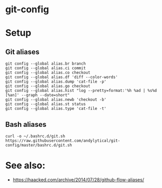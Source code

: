 # git-config

# Setup
## Git aliases
```
git config --global alias.br branch
git config --global alias.ci commit
git config --global alias.co checkout
git config --global alias.df 'diff --color-words'
git config --global alias.dump 'cat-file -p'
git config --global alias.go checkout
git config --global alias.hist "log --pretty=format:'%h %ad | %s%d [%an]' --graph --date=short"
git config --global alias.newb 'checkout -b'
git config --global alias.st status
git config --global alias.type 'cat-file -t'
```

## Bash aliases
`curl -o ~/.bashrc.d/git.sh https://raw.githubusercontent.com/andylytical/git-config/master/bashrc.d/git.sh`

# See also:
* https://haacked.com/archive/2014/07/28/github-flow-aliases/
